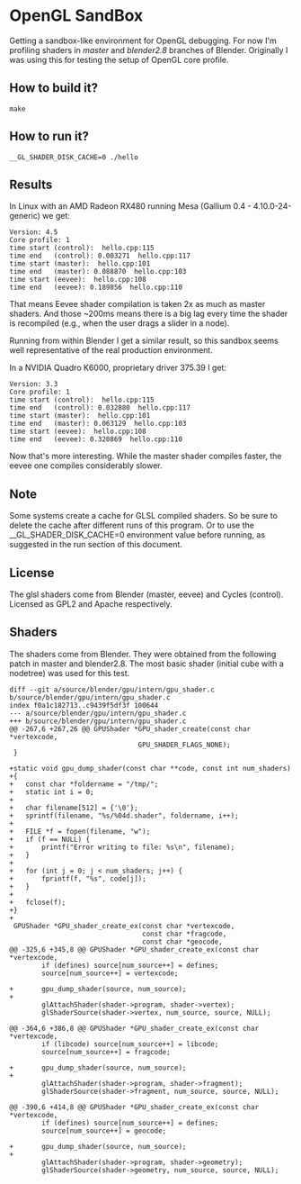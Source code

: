 OpenGL SandBox
==============

Getting a sandbox-like environment for OpenGL debugging.
For now I'm profiling shaders in *master* and *blender2.8* branches of Blender.
Originally I was using this for testing the setup of OpenGL core profile.

How to build it?
----------------
```
make
```

How to run it?
----------------
```
__GL_SHADER_DISK_CACHE=0 ./hello
```

Results
----------------
In Linux with an AMD Radeon RX480 running Mesa (Gallium 0.4 - 4.10.0-24-generic) we get:
```
Version: 4.5
Core profile: 1
time start (control):  hello.cpp:115
time end   (control): 0.003271  hello.cpp:117
time start (master):  hello.cpp:101
time end   (master): 0.088870  hello.cpp:103
time start (eevee):  hello.cpp:108
time end   (eevee): 0.189856  hello.cpp:110
```
That means Eevee shader compilation is taken 2x as much as master shaders.
And those ~200ms means there is a big lag every time the shader is recompiled (e.g., when the user drags a slider in a node).

Running from within Blender I get a similar result, so this sandbox seems well representative of the real production environment.

In a NVIDIA Quadro K6000, proprietary driver 375.39 I get:
```
Version: 3.3
Core profile: 1
time start (control):  hello.cpp:115
time end   (control): 0.032880  hello.cpp:117
time start (master):  hello.cpp:101
time end   (master): 0.063129  hello.cpp:103
time start (eevee):  hello.cpp:108
time end   (eevee): 0.320869  hello.cpp:110
```

Now that's more interesting. While the master shader compiles faster, the eevee one compiles considerably slower.

Note
----
Some systems create a cache for GLSL compiled shaders. So be sure to delete the cache after different runs of this program. Or to use the __GL_SHADER_DISK_CACHE=0 environment value before running, as suggested in the run section of this document.

License
-------
The glsl shaders come from Blender (master, eevee) and Cycles (control). Licensed as GPL2 and Apache respectively.

Shaders
-------
The shaders come from Blender. They were obtained from the following patch in master and blender2.8.
The most basic shader (initial cube with a nodetree) was used for this test.
```
diff --git a/source/blender/gpu/intern/gpu_shader.c b/source/blender/gpu/intern/gpu_shader.c
index f0a1c182713..c9439f5df3f 100644
--- a/source/blender/gpu/intern/gpu_shader.c
+++ b/source/blender/gpu/intern/gpu_shader.c
@@ -267,6 +267,26 @@ GPUShader *GPU_shader_create(const char *vertexcode,
 	                            GPU_SHADER_FLAGS_NONE);
 }
 
+static void gpu_dump_shader(const char **code, const int num_shaders)
+{
+	const char *foldername = "/tmp/";
+	static int i = 0;
+
+	char filename[512] = {'\0'};
+	sprintf(filename, "%s/%04d.shader", foldername, i++);
+
+	FILE *f = fopen(filename, "w");
+	if (f == NULL) {
+		printf("Error writing to file: %s\n", filename);
+	}
+
+	for (int j = 0; j < num_shaders; j++) {
+		fprintf(f, "%s", code[j]);
+	}
+
+	fclose(f);
+}
+
 GPUShader *GPU_shader_create_ex(const char *vertexcode,
                                 const char *fragcode,
                                 const char *geocode,
@@ -325,6 +345,8 @@ GPUShader *GPU_shader_create_ex(const char *vertexcode,
 		if (defines) source[num_source++] = defines;
 		source[num_source++] = vertexcode;
 
+		gpu_dump_shader(source, num_source);
+
 		glAttachShader(shader->program, shader->vertex);
 		glShaderSource(shader->vertex, num_source, source, NULL);
 
@@ -364,6 +386,8 @@ GPUShader *GPU_shader_create_ex(const char *vertexcode,
 		if (libcode) source[num_source++] = libcode;
 		source[num_source++] = fragcode;
 
+		gpu_dump_shader(source, num_source);
+
 		glAttachShader(shader->program, shader->fragment);
 		glShaderSource(shader->fragment, num_source, source, NULL);
 
@@ -390,6 +414,8 @@ GPUShader *GPU_shader_create_ex(const char *vertexcode,
 		if (defines) source[num_source++] = defines;
 		source[num_source++] = geocode;
 
+		gpu_dump_shader(source, num_source);
+
 		glAttachShader(shader->program, shader->geometry);
 		glShaderSource(shader->geometry, num_source, source, NULL);
```

